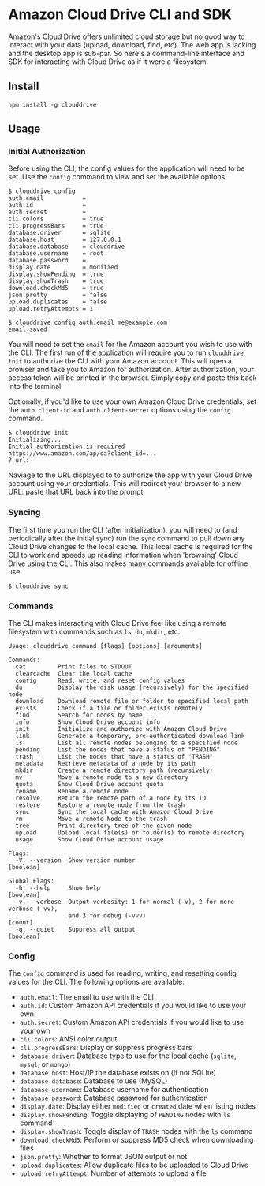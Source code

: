 # Amazon Cloud Drive CLI and SDK

Amazon's Cloud Drive offers unlimited cloud storage but no good way to interact with your data (upload, download, find, etc). The web app is lacking and the desktop app is sub-par. So here's a command-line interface and SDK for interacting with Cloud Drive as if it were a filesystem.

## Install

```
npm install -g clouddrive
```

## Usage

### Initial Authorization

Before using the CLI, the config values for the application will need to be set. Use the `config` command to view and set the available options.

```
$ clouddrive config
auth.email           =
auth.id              =
auth.secret          =
cli.colors           = true
cli.progressBars     = true
database.driver      = sqlite
database.host        = 127.0.0.1
database.database    = clouddrive
database.username    = root
database.password    =
display.date         = modified
display.showPending  = true
display.showTrash    = true
download.checkMd5    = true
json.pretty          = false
upload.duplicates    = false
upload.retryAttempts = 1

$ clouddrive config auth.email me@example.com
email saved
```

You will need to set the `email` for the Amazon account you wish to use with the CLI. The first run of the application will require you to run `clouddrive init` to authorize the CLI with your Amazon account. This will open a browser and take you to Amazon for authorization. After authorization, your access token will be printed in the browser. Simply copy and paste this back into the terminal.

Optionally, if you'd like to use your own Amazon Cloud Drive credentials, set the `auth.client-id` and `auth.client-secret` options using the `config` command.

```
$ clouddrive init
Initializing...
Initial authorization is required
https://www.amazon.com/ap/oa?client_id=...
? url:
```

Naviage to the URL displayed to to authorize the app with your Cloud Drive account using your credentials. This will redirect your browser to a new URL: paste that URL back into the prompt.

### Syncing

The first time you run the CLI (after initialization), you will need to (and periodically after the initial sync) run the `sync` command to pull down any Cloud Drive changes to the local cache. This local cache is required for the CLI to work and speeds up reading information when 'browsing' Cloud Drive using the CLI. This also makes many commands available for offline use.

```
$ clouddrive sync
```

### Commands

The CLI makes interacting with Cloud Drive feel like using a remote filesystem with commands such as `ls`, `du`, `mkdir`, etc.

```
Usage: clouddrive command [flags] [options] [arguments]

Commands:
  cat         Print files to STDOUT
  clearcache  Clear the local cache
  config      Read, write, and reset config values
  du          Display the disk usage (recursively) for the specified node
  download    Download remote file or folder to specified local path
  exists      Check if a file or folder exists remotely
  find        Search for nodes by name
  info        Show Cloud Drive account info
  init        Initialize and authorize with Amazon Cloud Drive
  link        Generate a temporary, pre-authenticated download link
  ls          List all remote nodes belonging to a specified node
  pending     List the nodes that have a status of "PENDING"
  trash       List the nodes that have a status of "TRASH"
  metadata    Retrieve metadata of a node by its path
  mkdir       Create a remote directory path (recursively)
  mv          Move a remote node to a new directory
  quota       Show Cloud Drive account quota
  rename      Rename a remote node
  resolve     Return the remote path of a node by its ID
  restore     Restore a remote node from the trash
  sync        Sync the local cache with Amazon Cloud Drive
  rm          Move a remote Node to the trash
  tree        Print directory tree of the given node
  upload      Upload local file(s) or folder(s) to remote directory
  usage       Show Cloud Drive account usage

Flags:
  -V, --version  Show version number                                   [boolean]

Global Flags:
  -h, --help     Show help                                             [boolean]
  -v, --verbose  Output verbosity: 1 for normal (-v), 2 for more verbose (-vv),
                 and 3 for debug (-vvv)                                  [count]
  -q, --quiet    Suppress all output                                   [boolean]
```

### Config

The `config` command is used for reading, writing, and resetting config values for the CLI. The following options are available:
- `auth.email`: The email to use with the CLI
- `auth.id`: Custom Amazon API credentials if you would like to use your own
- `auth.secret`: Custom Amazon API credentials if you would like to use your own
- `cli.colors`: ANSI color output
- `cli.progressBars`: Display or suppress progress bars
- `database.driver`: Database type to use for the local cache (`sqlite`, `mysql`, or `mongo`)
- `database.host`: Host/IP the database exists on (if not SQLite)
- `database.database`: Database to use (MySQL)
- `database.username`: Database username for authentication
- `database.password`: Database password for authentication
- `display.date`: Display either `modified` or `created` date when listing nodes
- `display.showPending`: Toggle displaying of `PENDING` nodes with `ls` command
- `display.showTrash`: Toggle display of `TRASH` nodes with the `ls` command
- `download.checkMd5`: Perform or suppress MD5 check when downloading files
- `json.pretty`: Whether to format JSON output or not
- `upload.duplicates`: Allow duplicate files to be uploaded to Cloud Drive
- `upload.retryAttempt`: Number of attempts to upload a file
